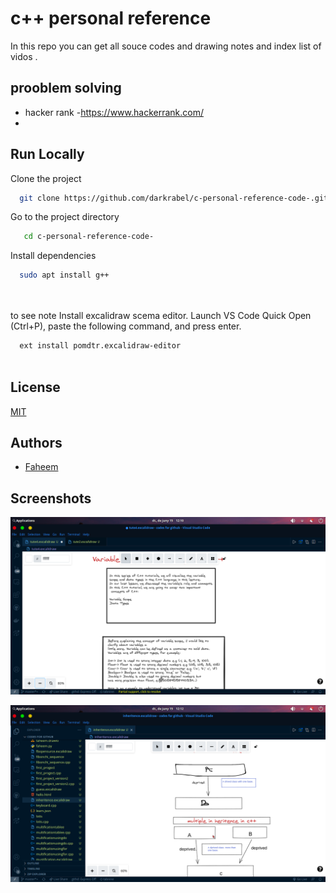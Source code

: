 
# c++ personal reference 

In this repo you can get all souce codes and drawing 
notes and index list of vidos .


## prooblem solving 
* hacker rank -https://www.hackerrank.com/
* 
## Run Locally

Clone the project

```bash
  git clone https://github.com/darkrabel/c-personal-reference-code-.git
```

Go to the project directory

```bash
   cd c-personal-reference-code-
```

Install dependencies

```bash
  sudo apt install g++
  
  
```
to see note Install excalidraw scema editor.
Launch VS Code Quick Open (Ctrl+P), paste the following command, and press enter.

```bash 
  ext install pomdtr.excalidraw-editor
  
```



  
## License

[MIT](https://choosealicense.com/licenses/mit/)

  
 


    
## Authors

- [Faheem](https://github.com/darkrabel)

  
## Screenshots

![App Screenshot](https://github.com/darkrabel/c-personal-reference-code-/blob/main/Screenshots/Screenshot_2021-06-15_12-10-34.png)


![App Screenshot](https://github.com/darkrabel/c-personal-reference-code-/blob/main/Screenshots/Screenshot_2021-06-15_12-12-29.png)
